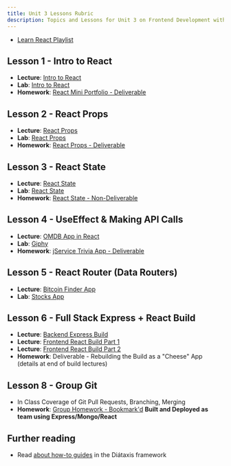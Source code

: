 ```yaml
---
title: Unit 3 Lessons Rubric
description: Topics and Lessons for Unit 3 on Frontend Development with React
---
```


- [Learn React Playlist](https://www.youtube.com/playlist?list=PLY6oTPmKnKbZfwbqWms1mWCmZ8jl8wEMe)

## Lesson 1 - Intro to React

- **Lecture**: [Intro to React](https://git.generalassemb.ly/SEIR-AM-RESOURCES/Unit_3_React_Express/blob/main/Day_01/lecture.md)
- **Lab**: [Intro to React](https://git.generalassemb.ly/SEIR-AM-RESOURCES/Unit_3_React_Express/blob/main/Day_01/lab.md)
- **Homework**: [React Mini Portfolio - Deliverable](https://git.generalassemb.ly/SEIR-AM-RESOURCES/Unit_3_React_Express/blob/main/Day_01/homework.md)

## Lesson 2 - React Props

- **Lecture**: [React Props](https://git.generalassemb.ly/SEIR-AM-RESOURCES/Unit_3_React_Express/blob/main/Day_02/lecture.md)
- **Lab**: [React Props](https://git.generalassemb.ly/SEIR-AM-RESOURCES/Unit_3_React_Express/blob/main/Day_02/lab.md)
- **Homework**: [React Props - Deliverable](https://git.generalassemb.ly/SEIR-AM-RESOURCES/Unit_3_React_Express/blob/main/Day_02/homework.md)

## Lesson 3 - React State

- **Lecture**: [React State](https://git.generalassemb.ly/SEIR-AM-RESOURCES/Unit_3_React_Express/blob/main/Day_03/lecture.md)
- **Lab**: [React State](https://git.generalassemb.ly/SEIR-AM-RESOURCES/Unit_3_React_Express/blob/main/Day_03/lab.md)
- **Homework**: [React State - Non-Deliverable](https://git.generalassemb.ly/SEIR-AM-RESOURCES/Unit_3_React_Express/blob/main/Day_03/homework.md)

## Lesson 4 - UseEffect & Making API Calls

- **Lecture**: [OMDB App in React](https://git.generalassemb.ly/SEIR-AM-RESOURCES/Unit_3_React_Express/blob/main/Day_04/lecture.md)
- **Lab**: [Giphy](https://git.generalassemb.ly/SEIR-AM-RESOURCES/Unit_3_React_Express/blob/main/Day_04/lab.md)
- **Homework**: [jService Trivia App - Deliverable](https://git.generalassemb.ly/SEIR-AM-RESOURCES/Unit_3_React_Express/blob/main/Day_04/homework.md)

## Lesson 5 - React Router (Data Routers)

- **Lecture**: [Bitcoin Finder App](https://git.generalassemb.ly/AlexMerced/lessons/blob/main/unit3/router-lecture.md)
- **Lab**: [Stocks App](https://git.generalassemb.ly/SEIR-AM-RESOURCES/Unit_3_React_Express/blob/main/Day_05/lab.md)

## Lesson 6 - Full Stack Express + React Build

- **Lecture**: [Backend Express Build](https://git.generalassemb.ly/AlexMerced/lessons/blob/main/unit3/build-backend.md)
- **Lecture**: [Frontend React Build Part 1](https://git.generalassemb.ly/AlexMerced/lessons/blob/main/unit3/build-frontend-1.md)
- **Lecture**: [Frontend React Build Part 2](https://git.generalassemb.ly/AlexMerced/lessons/blob/main/unit3/build-frontend-2.md)
- **Homework**: Deliverable - Rebuilding the Build as a "Cheese" App (details at end of build lectures)

## Lesson 8 - Group Git

- In Class Coverage of Git Pull Requests, Branching, Merging
- **Homework**: [Group Homework - Bookmark'd](https://git.generalassemb.ly/AlexMerced/SEIR-Baby-Yoda/tree/master/unit_3/w07d04/homework) **Built and Deployed as team using Express/Mongo/React**


## Further reading

- Read [about how-to guides](https://diataxis.fr/how-to-guides/) in the Diátaxis framework